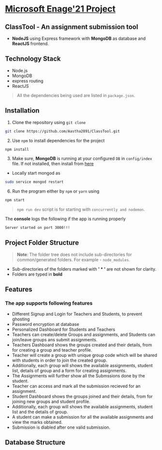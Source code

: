 
# [Microsoft Enage'21 Project](https://github.com/Aastha2891/ClassTool)

## ClassTool - An assignment submission tool

- **NodeJS** using Express framework with **MongoDB** as database and **ReactJS** frontend.

## Technology Stack

- Node.js
- MongoDB
- express routing
- ReactJS

> All the dependencies being used are listed in `package.json`.


## Installation

1. Clone the repository using `git clone` 
```bash
git clone https://github.com/Aastha2891/ClassTool.git
```

2. Use `npm` to install dependencies for the project

```bash
npm install
```

3. Make sure, **MongoDB** is running at your configured `DB` in `config/index` file. If not installed, then install from [here](https://docs.mongodb.com/manual/installation/)

- Locally start mongod as

```bash
sudo service mongod restart
```

 6. Run the program either by `npm` or `yarn` using

```bash
npm start
```
> `npm run dev` script is for starting with `concurrently and nodemon`.


The **console** logs the following if the app is running properly
```bash
Server started on port 3000!!!
```

## Project Folder Structure

> **Note**: The folder tree does not include sub-directories for common/generated folders. For example - `node_modules`.

 - Sub-directories of the folders marked with **' * '** are not shown for clarity.
 - Folders are typed in **bold**


## Features
### The app supports following features

-   Different Signup and Login for Teachers and Students, to prevent ghosting
-   Password encryption at database
-   Personalized Dashboard for Students and Teachers
-   Teachers can create/delete Groups and assignments, and Students can join/leave groups ans submit assignments.
-   Teachers Dashboard shows the groups created and their details, from for creating a group and teacher profile.
-   Teacher will create a group with unique group code which will be shared with students in order to join the created group.
-   Additionally, each group will shows the available assignments, student list, details of group and a form for creating assignments.
-   The Assignments will further show all the Submssions done by the student.
-   Teacher can access and mark all the submission recieved for an assignment. 
-   Student Dashboard shows the groups joined and their details, from for joining new groups and student profile.
-   Additionally, each group will shows the available assignments, student list and the details of group.
-   A student can make a submission for all the available assignments and view the marks obtained.
-   Submission is diabled after one valid submission.

## Database Structure

